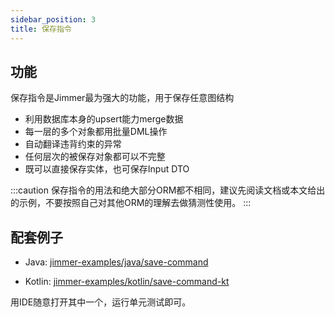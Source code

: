 ```yaml
---
sidebar_position: 3
title: 保存指令
---
```


## 功能

保存指令是Jimmer最为强大的功能，用于保存任意图结构

-   利用数据库本身的upsert能力merge数据
-   每一层的多个对象都用批量DML操作
-   自动翻译违背约束的异常
-   任何层次的被保存对象都可以不完整    
-   既可以直接保存实体，也可保存Input DTO

:::caution
保存指令的用法和绝大部分ORM都不相同，建议先阅读文档或本文给出的示例，不要按照自己对其他ORM的理解去做猜测性使用。
:::

## 配套例子

-   Java: [jimmer-examples/java/save-command](https://github.com/babyfish-ct/jimmer-examples/tree/main/java/save-command)

-   Kotlin: [jimmer-examples/kotlin/save-command-kt](https://github.com/babyfish-ct/jimmer-examples/tree/main/kotlin/save-command-kt)

用IDE随意打开其中一个，运行单元测试即可。
